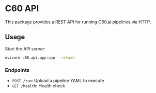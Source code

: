 # C60 API

This package provides a REST API for running C60.ai pipelines via HTTP.

## Usage

Start the API server:

```bash
uvicorn c60.api.app:app --reload
```

### Endpoints
- `POST /run`: Upload a pipeline YAML to execute
- `GET /health`: Health check
